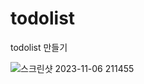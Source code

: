 # todolist
todolist 만들기

![스크린샷 2023-11-06 211455](https://github.com/ioimmini/todolist/assets/141547885/418f4708-87f9-45ef-b661-444a1edc6d36)
